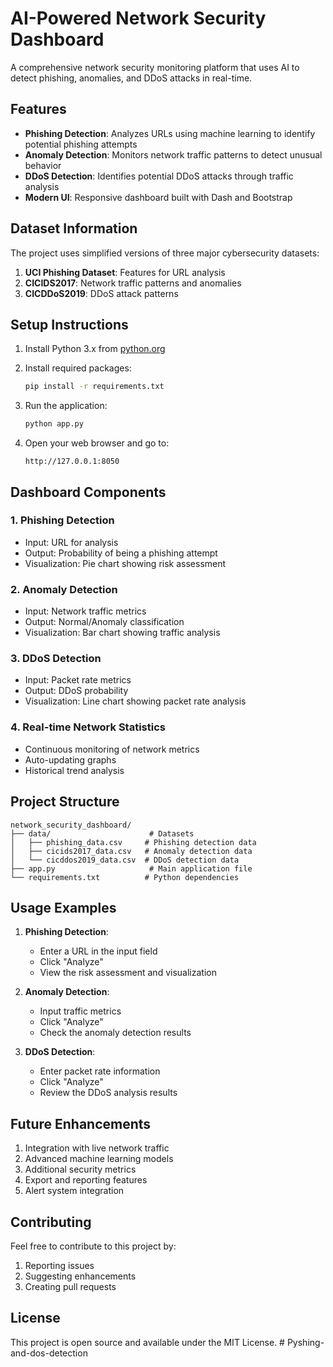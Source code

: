 # AI-Powered Network Security Dashboard

A comprehensive network security monitoring platform that uses AI to detect phishing, anomalies, and DDoS attacks in real-time.

## Features

- **Phishing Detection**: Analyzes URLs using machine learning to identify potential phishing attempts
- **Anomaly Detection**: Monitors network traffic patterns to detect unusual behavior
- **DDoS Detection**: Identifies potential DDoS attacks through traffic analysis
- **Modern UI**: Responsive dashboard built with Dash and Bootstrap

## Dataset Information

The project uses simplified versions of three major cybersecurity datasets:

1. **UCI Phishing Dataset**: Features for URL analysis
2. **CICIDS2017**: Network traffic patterns and anomalies
3. **CICDDoS2019**: DDoS attack patterns

## Setup Instructions

1. Install Python 3.x from [python.org](https://www.python.org/downloads/)

2. Install required packages:
   ```bash
   pip install -r requirements.txt
   ```

3. Run the application:
   ```bash
   python app.py
   ```

4. Open your web browser and go to:
   ```
   http://127.0.0.1:8050
   ```

## Dashboard Components

### 1. Phishing Detection
- Input: URL for analysis
- Output: Probability of being a phishing attempt
- Visualization: Pie chart showing risk assessment

### 2. Anomaly Detection
- Input: Network traffic metrics
- Output: Normal/Anomaly classification
- Visualization: Bar chart showing traffic analysis

### 3. DDoS Detection
- Input: Packet rate metrics
- Output: DDoS probability
- Visualization: Line chart showing packet rate analysis

### 4. Real-time Network Statistics
- Continuous monitoring of network metrics
- Auto-updating graphs
- Historical trend analysis

## Project Structure

```
network_security_dashboard/
├── data/                      # Datasets
│   ├── phishing_data.csv     # Phishing detection data
│   ├── cicids2017_data.csv   # Anomaly detection data
│   └── cicddos2019_data.csv  # DDoS detection data
├── app.py                     # Main application file
└── requirements.txt          # Python dependencies
```

## Usage Examples

1. **Phishing Detection**:
   - Enter a URL in the input field
   - Click "Analyze"
   - View the risk assessment and visualization

2. **Anomaly Detection**:
   - Input traffic metrics
   - Click "Analyze"
   - Check the anomaly detection results

3. **DDoS Detection**:
   - Enter packet rate information
   - Click "Analyze"
   - Review the DDoS analysis results

## Future Enhancements

1. Integration with live network traffic
2. Advanced machine learning models
3. Additional security metrics
4. Export and reporting features
5. Alert system integration

## Contributing

Feel free to contribute to this project by:
1. Reporting issues
2. Suggesting enhancements
3. Creating pull requests

## License

This project is open source and available under the MIT License.
#   P y s h i n g - a n d - d o s - d e t e c t i o n  
 